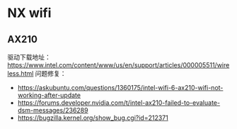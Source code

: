 # NX wifi
## AX210 
驱动下载地址：https://www.intel.com/content/www/us/en/support/articles/000005511/wireless.html
问题修复：
* https://askubuntu.com/questions/1360175/intel-wifi-6-ax210-wifi-not-working-after-update
* https://forums.developer.nvidia.com/t/intel-ax210-failed-to-evaluate-dsm-messages/236289
* https://bugzilla.kernel.org/show_bug.cgi?id=212371



